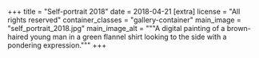 +++
title = "Self-portrait 2018"
date = 2018-04-21
[extra]
license = "All rights reserved"
container_classes = "gallery-container"
main_image = "self_portrait_2018.jpg"
main_image_alt = """A digital painting of a brown-haired young man in a green
flannel shirt looking to the side with a pondering expression."""
+++
